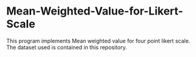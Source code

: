 # Mean-Weighted-Value-for-Likert-Scale
This program implements Mean weighted value for four point likert scale. The dataset used is contained in this repository.
